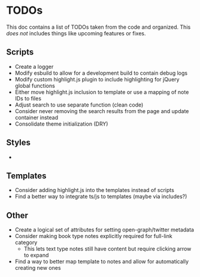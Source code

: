 # TODOs

This doc contains a list of TODOs taken from the code and organized. This _does not_ includes things like upcoming features or fixes.

## Scripts

- Create a logger
- Modify esbuild to allow for a development build to contain debug logs
- Modify custom highlight.js plugin to include highlighting for jQuery global functions
- Either move highlight.js inclusion to template or use a mapping of note IDs to files
- Adjust search to use separate function (clean code)
- Consider never removing the search results from the page and update container instead
- Consolidate theme initialization (DRY)

## Styles

-

## Templates

- Consider adding highlight.js into the templates instead of scripts
- Find a better way to integrate ts/js to templates (maybe via includes?)

## Other

- Create a logical set of attributes for setting open-graph/twitter metadata
- Consider making book type notes explicitly required for full-link category
  - This lets text type notes still have content but require clicking arrow to expand
- Find a way to better map template to notes and allow for automatically creating new ones
